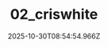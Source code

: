 ---
title: "02_criswhite"
description: ""
image: "/uploads/photos/1761814494964-02_criswhite.webp"
display: "/uploads/photos/1761814494964-02_criswhite-display.webp"
thumbnail: "/uploads/photos/1761814494964-02_criswhite-thumb.webp"
width: 2667
height: 4000
featured: true
date: 2025-10-30T08:54:54.966Z
order: 0
---